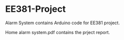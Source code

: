# EE381-Project
Alarm System contains Arduino code for EE381 project.

Home alarm system.pdf contains the prject report.
